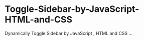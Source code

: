 # Toggle-Sidebar-by-JavaScript-HTML-and-CSS
Dynamically Toggle Sidebar by JavaScript , HTML and CSS ...
